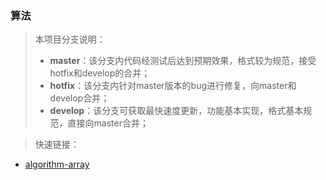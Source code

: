 ### 算法

> 本项目分支说明：
> - **master**：该分支内代码经测试后达到预期效果，格式较为规范，接受hotfix和develop的合并；
> - **hotfix**：该分支内针对master版本的bug进行修复，向master和develop合并；
> - **develop**：该分支可获取最快速度更新，功能基本实现，格式基本规范，直接向master合并；

> 快速链接：

- [algorithm-array](./algorithm-array/README.md)